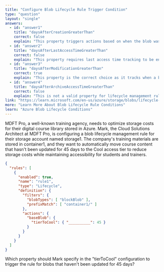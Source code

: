 ```yaml
---
title: "Configure Blob Lifecycle Rule Trigger Condition"
type: "question"
layout: "single"
answers:
  - id: "answer1"
    title: "daysAfterCreationGreaterThan"
    correct: false
    explain: "This property triggers actions based on when the blob was created, not when it was last updated. Since the requirement is to move blobs that haven't been updated for 45 days, creation date is not the appropriate trigger."
  - id: "answer2"
    title: "daysAfterLastAccessTimeGreaterThan"
    correct: false
    explain: "This property requires last access time tracking to be enabled on the storage account. It tracks when a blob was last read, but the question specifically asks about blobs that were not updated (modified) for 45 days."
  - id: "answer3"
    title: "daysAfterModificationGreaterThan"
    correct: true
    explain: "This property is the correct choice as it tracks when a blob was last modified or updated. It aligns perfectly with the requirement to move blobs that have not been updated for 45 days to the Cool access tier."
  - id: "answer4"
    title: "daysAfterArchiveAccessTimeGreaterThan"
    correct: false
    explain: "This is not a valid property for lifecycle management rules. Archive access time properties are not used in this context for moving blobs to Cool tier."
link: "https://learn.microsoft.com/en-us/azure/storage/blobs/lifecycle-management-policy-configure"
more: "Learn More About Blob Lifecycle Rule Conditions"
learn: "Azure Blob Lifecycle Conditions"
---
```


MDFT Pro, a well-known training agency, needs to optimize storage costs for their digital course library stored in Azure. Mark, the Cloud Solutions Architect at MDFT Pro, is configuring a blob lifecycle management rule for their storage account named storage1. The company's training materials are stored in container1, and they want to automatically move course content that hasn't been updated for 45 days to the Cool access tier to reduce storage costs while maintaining accessibility for students and trainers.

```json
{
  "rules": [
    {
      "enabled": true,
      "name": "rule1",
      "type": "Lifecycle",
      "definition": {
        "filters": {
          "blobTypes": [ "blockBlob" ],
          "prefixMatch": [ "container1/" ] 
        },
        "actions": {
          "baseBlob": {
            "tierToCool": { "__________": 45 }
          }
        }
      }
    }
  ]
}
```

Which property should Mark specify in the "tierToCool" configuration to trigger the rule for blobs that haven't been updated for 45 days?
